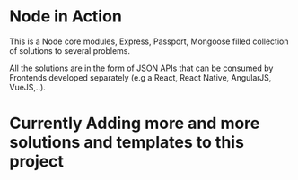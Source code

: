# Node in Action
This is a Node core modules, Express, Passport, Mongoose filled collection of solutions to several problems.

All the solutions are in the form of JSON APIs that can be consumed by Frontends developed separately (e.g a React, React Native, AngularJS, VueJS,..).

# Currently Adding more and more solutions and templates to this project
